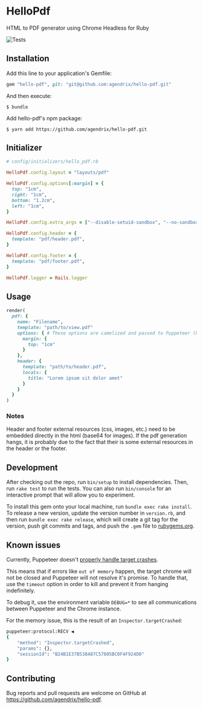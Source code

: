 # HelloPdf

HTML to PDF generator using Chrome Headless for Ruby

![Tests](https://github.com/agendrix/hello-pdf/workflows/Tests/badge.svg)

## Installation

Add this line to your application's Gemfile:

```ruby
gem "hello-pdf", git: "git@github.com:agendrix/hello-pdf.git"
```

And then execute:

    $ bundle

Add hello-pdf's npm package:

    $ yarn add https://github.com/agendrix/hello-pdf.git

## Initializer

```ruby
# config/initializers/hello_pdf.rb

HelloPdf.config.layout = "layouts/pdf"

HelloPdf.config.options[:margin] = {
  top: "1cm",
  right: "1cm",
  bottom: "1.2cm",
  left: "1cm",
}

HelloPdf.config.extra_args = ["--disable-setuid-sandbox", "--no-sandbox"]

HelloPdf.config.header = {
  template: "pdf/header.pdf",
}

HelloPdf.config.footer = {
  template: "pdf/footer.pdf",
}

HelloPdf.logger = Rails.logger
```

## Usage

```ruby
render(
  pdf: {
    name: "Filename",
    template: "path/to/view.pdf"
    options: { # These options are camelized and passed to Puppeteer (https://github.com/GoogleChrome/puppeteer/blob/v1.2.0/docs/api.md#pagepdfoptions)
      margin: {
        top: "1cm"
      }
    },
    header: {
      template: "path/to/header.pdf",
      locals: {
        title: "Lorem ipsum sit dolor amet"
      }
    }
  }
)
```

### Notes

Header and footer external resources (css, images, etc.) need to be embedded directly in the html (base64 for images).
If the pdf generation hangs, it is probably due to the fact that their is some external resources in the header or the footer.

## Development

After checking out the repo, run `bin/setup` to install dependencies. Then, run `rake test` to run the tests. You can also run `bin/console` for an interactive prompt that will allow you to experiment.

To install this gem onto your local machine, run `bundle exec rake install`. To release a new version, update the version number in `version.rb`, and then run `bundle exec rake release`, which will create a git tag for the version, push git commits and tags, and push the `.gem` file to [rubygems.org](https://rubygems.org).

## Known issues

Currently, Puppeteer doesn't [properly handle target crashes](https://github.com/puppeteer/puppeteer/issues/1454).

This means that if errors like `out of memory` happen, the target chrome will not be closed and Puppeteer will not resolve it's promise.
To handle that, use the `timeout` option in order to kill and prevent it from hanging indefinitely.

To debug it, use the environment variable `DEBUG=*` to see all communications between Puppeteer and the Chrome instance.

For the memory issue, this is the result of an `Inspector.targetCrashed`:

```bash
puppeteer:protocol:RECV ◀ 
{
    "method": "Inspector.targetCrashed",
    "params": {},
    "sessionId": "B24B1E37B538487C57805BC0F4F924D0"
}
```

## Contributing

Bug reports and pull requests are welcome on GitHub at https://github.com/agendrix/hello-pdf.
